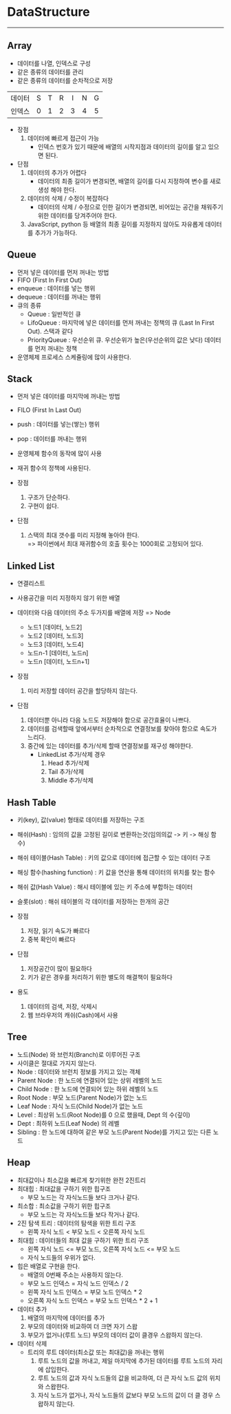 # DataStructure

---

## Array

- 데이터를 나열, 인덱스로 구성
- 같은 종류의 데이터를 관리
- 같은 종류의 데이터를 순차적으로 저장

|        |     |     |     |     |     |     |
| ------ | :-: | :-: | :-: | :-: | :-: | :-: |
| 데이터 |  S  |  T  |  R  |  I  |  N  |  G  |
| 인덱스 |  0  |  1  |  2  |  3  |  4  |  5  |

- 장점
  1.  데이터에 빠르게 접근이 가능
      - 인덱스 번호가 있기 때문에 배열의 시작지점과 데이터의 길이를 알고 있으면 된다.
- 단점
  1. 데이터의 추가가 어렵다
     - 데이터의 최종 길이가 변경되면, 배열의 길이를 다시 지정하여 변수를 새로 생성 해야 한다.
  2. 데이터의 삭제 / 수정이 복잡하다
     - 데이터의 삭제 / 수정으로 인한 길이가 변경되면, 비어있는 공간을 채워주기 위한 데이터를 당겨주어야 한다.
  3. JavaScript, python 등 배열의 최종 길이를 지정하지 않아도 자유롭게 데이터를 추가가 가능하다.

## Queue

- 먼저 넣은 데이터를 먼저 꺼내는 방법
- FIFO (First In First Out)
- enqueue : 데이터를 넣는 행위
- dequeue : 데이터를 꺼내는 행위
- 큐의 종류
  - Queue : 일반적인 큐
  - LifoQueue : 마지막에 넣은 데이터를 먼저 꺼내는 정책의 큐 (Last In First Out). 스택과 같다
  - PriorityQueue : 우선순위 큐. 우선순위가 높은(우선순위의 값은 낮다) 데이터를 먼저 꺼내는 정책
- 운영체제 프로세스 스케쥴링에 많이 사용한다.

## Stack

- 먼저 넣은 데이터를 마지막에 꺼내는 방법
- FILO (First In Last Out)
- push : 데이터를 넣는(쌓는) 행위
- pop : 데이터를 꺼내는 행위
- 운영체제 함수의 동작에 많이 사용
- 재귀 함수의 정책에 사용된다.

- 장점
  1. 구조가 단순하다.
  1. 구현이 쉽다.
- 단점
  1. 스택의 최대 갯수를 미리 지정해 놓아야 한다.  
     => 파이썬에서 최대 재귀함수의 호출 횟수는 1000회로 고정되어 있다.

## Linked List

- 연결리스트
- 사용공간을 미리 지정하지 않기 위한 배열
- 데이터와 다음 데이터의 주소 두가지를 배열에 저장 => Node

  - 노드1 [데이터, 노드2]
  - 노드2 [데이터, 노드3]
  - 노드3 [데이터, 노드4]
  - 노드n-1 [데이터, 노드n]
  - 노드n [데이터, 노드n+1]

- 장점
  1. 미리 저장할 데이터 공간을 할당하지 않는다.
- 단점
  1. 데이터뿐 아니라 다음 노드도 저장해야 함으로 공간효율이 나쁘다.
  1. 데이터를 검색할때 앞에서부터 순차적으로 연결정보를 찾아야 함으로 속도가 느리다.
  1. 중간에 있는 데이터를 추가/삭제 할때 연결정보를 재구성 해야한다.
     - LinkedList 추가/삭제 경우
       1. Head 추가/삭제
       2. Tail 추가/삭제
       3. Middle 추가/삭제

## Hash Table

- 키(key), 값(value) 형태로 데이터를 저장하는 구조
- 해쉬(Hash) : 임의의 값을 고정된 길이로 변환하는것(임의의값 -> 키 -> 해싱 함수)
- 해쉬 테이블(Hash Table) : 키의 값으로 데이터에 접근할 수 있는 데이터 구조
- 해싱 함수(hashing function) : 키 값을 연산을 통해 데이터의 위치를 찾는 함수
- 해쉬 값(Hash Value) : 해시 테이블에 있는 키 주소에 부합하는 데이터
- 슬롯(slot) : 해쉬 테이블의 각 데이터를 저장하는 한개의 공간

- 장점
  1. 저장, 읽기 속도가 빠르다
  1. 중복 확인이 빠르다
- 단점
  1. 저장공간이 많이 필요하다
  1. 키가 같은 경우를 처리하기 위한 별도의 해결책이 필요하다
- 용도
  1. 데이터의 검색, 저장, 삭제시
  1. 웹 브라우저의 캐쉬(Cash)에서 사용

## Tree

- 노드(Node) 와 브런치(Branch)로 이루어진 구조
- 사이클은 절대로 가지지 않는다.
- Node : 데이터와 브런치 정보를 가지고 있는 객체
- Parent Node : 한 노드에 연결되어 있는 상위 레벨의 노드
- Child Node : 한 노드에 연결되어 있는 하위 레벨의 노드
- Root Node : 부모 노드(Parent Node)가 없는 노드
- Leaf Node : 자식 노드(Child Node)가 없는 노드
- Level : 최상위 노드(Root Node)를 0 으로 했을때, Dept 의 수(깊이)
- Dept : 최하위 노드(Leaf Node) 의 레벨
- Sibling : 한 노드에 대하여 같은 부모 노드(Parent Node)를 가지고 있는 다른 노드

## Heap

- 최대값이나 최소값을 빠르게 찾기위한 완전 2진트리
- 최대힙 : 최대값을 구하기 위한 힙구조
  - 부모 노드는 각 자식노드들 보다 크거나 같다.
- 최소합 : 최소값을 구하기 위한 힙구조
  - 부모 노드는 각 자식노드들 보다 작거나 같다.
- 2진 탐색 트리 : 데이터의 탐색을 위한 트리 구조
  - 왼쪽 자식 노드 < 부모 노드 < 오른쪽 자식 노드
- 최대힙 : 데이터들의 최대 값을 구하기 위한 트리 구조
  - 왼쪽 자식 노드 <= 부모 노드, 오른쪽 자식 노드 <= 부모 노드
  - 자식 노드들의 우위가 없다.
- 힙은 배열로 구현을 한다.
  - 배열의 0번째 주소는 사용하지 않는다.
  - 부모 노드 인덱스 = 자식 노드 인덱스 / 2
  - 왼쪽 자식 노드 인덱스 = 부모 노드 인덱스 \* 2
  - 오른쪽 자식 노드 인덱스 = 부모 노드 인덱스 \* 2 + 1
- 데이터 추가
  1. 배열의 마지막에 데이터를 추가
  1. 부모의 데이터와 비교하여 더 크면 자기 스왑
  1. 부모가 없거나(루트 노드) 부모의 데이터 값이 클경우 스왑하지 않는다.
- 데이터 삭제
  - 트리의 루트 데이터(최소값 또는 최대값)을 꺼내는 행위
    1. 루트 노드의 값을 꺼내고, 제일 마지막에 추가된 데이터를 루트 노드의 자리에 삽입한다.
    1. 루트 노드의 값과 자식 노드들의 값을 비교하여, 더 큰 자식 노드 값의 위치와 스왑한다.
    1. 자식 노드가 없거나, 자식 노드들의 값보다 부모 노드의 값이 더 클 경우 스왑하지 않는다.
